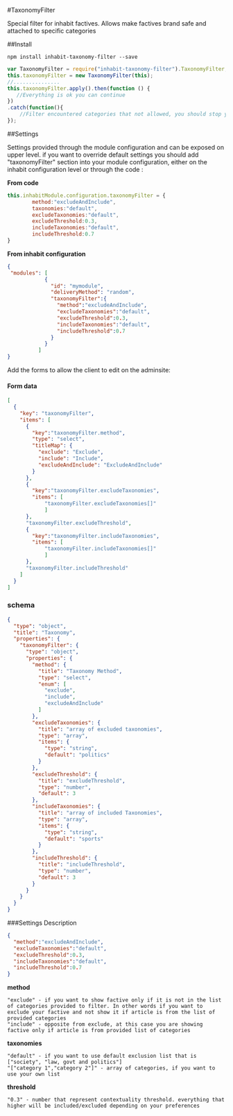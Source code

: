 #TaxonomyFilter

Special filter for inhabit factives. Allows make factives brand safe and attached to specific categories

##Install

````
npm install inhabit-taxonomy-filter --save
````

````javascript
var TaxonomyFilter = require("inhabit-taxonomy-filter").TaxonomyFilter;
this.taxonomyFilter = new TaxonomyFilter(this);
//...............
this.taxonomyFilter.apply().then(function () {
   //Everything is ok you can continue 
})
.catch(function(){
    //Filter encountered categories that not allowed, you should stop your logic sequence
});

````
##Settings

Settings provided through the module configuration and can be exposed on upper level. if you want to override default settings you should add "taxonomyFilter" section into your module configuration, either on the inhabit configuration level or through the code :

**From code**
````javascript
this.inhabitModule.configuration.taxonomyFilter = {
        method:"excludeAndInclude",
        taxonomies:"default",
        excludeTaxonomies:"default",
        excludeThreshold:0.3,
        includeTaxonomies:"default",
        includeThreshold:0.7
}
````
**From inhabit configuration**
````json
{
 "modules": [
            {
              "id": "mymodule",
              "deliveryMethod": "random",
              "taxonomyFilter":{
                "method":"excludeAndInclude",
                "excludeTaxonomies":"default",
                "excludeThreshold":0.3,
                "includeTaxonomies":"default",
                "includeThreshold":0.7
              }
            }
          ]
}
````

Add the forms to allow the client to edit on the adminsite:
#### Form data
````json
[
  {
    "key": "taxonomyFilter",
    "items": [
      {
        "key":"taxonomyFilter.method",
        "type": "select",
        "titleMap": {
          "exclude": "Exclude",
          "include": "Include",
          "excludeAndInclude": "ExcludeAndInclude"
        }
      },
      {
        "key":"taxonomyFilter.excludeTaxonomies",
        "items": [
            "taxonomyFilter.excludeTaxonomies[]"
            ]
      },
      "taxonomyFilter.excludeThreshold",
      {
        "key":"taxonomyFilter.includeTaxonomies",
        "items": [
            "taxonomyFilter.includeTaxonomies[]"
            ]
      },
      "taxonomyFilter.includeThreshold"
    ]
  }
]
````
### schema
````json
{
  "type": "object",
  "title": "Taxonomy",
  "properties": {
    "taxonomyFilter": {
      "type": "object",
      "properties": {
        "method": {
          "title": "Taxonomy Method",
          "type": "select",
		  "enum": [
			"exclude",
			"include",
			"excludeAndInclude"
		  ]
        },
        "excludeTaxonomies": {
          "title": "array of excluded taxonomies",
          "type": "array",
		  "items": {
			"type": "string",
			"default": "politics"
		  }
        },
        "excludeThreshold": {
          "title": "excludeThreshold",
          "type": "number",
		  "default": 3
        },
        "includeTaxonomies": {
          "title": "array of included Taxonomies",
          "type": "array",
		  "items": {
			"type": "string",
			"default": "sports"
		  }
        },
        "includeThreshold": {
          "title": "includeThreshold",
          "type": "number",
		  "default": 3
        }
      }
    }
  }
}
````

###Settings Description
````json
{
  "method":"excludeAndInclude",
  "excludeTaxonomies":"default",
  "excludeThreshold":0.3,
  "includeTaxonomies":"default",
  "includeThreshold":0.7
}
````

**method**

    "exclude" - if you want to show factive only if it is not in the list of categories provided to filter. In other words if you want to exclude your factive and not show it if article is from the list of provided categories
    "include" - opposite from exclude, at this case you are showing factive only if article is from provided list of categories
    
**taxonomies**

    "default" - if you want to use default exclusion list that is ["society", "law, govt and politics"]
    "["category 1","category 2"]" - array of categories, if you want to use your own list
    
**threshold**

    "0.3" - number that represent contextuality threshold. everything that higher will be included/excluded depending on your preferences 


    